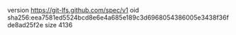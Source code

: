 version https://git-lfs.github.com/spec/v1
oid sha256:eea7581ed5524bcd8e6e4a685e189c3d6968054386005e3438f36fde8ad25f2e
size 4136
